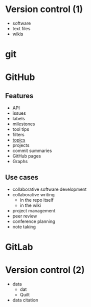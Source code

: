 # Version control (1)

- software
- text files
- wikis

# git

# GitHub

## Features

- API
- issues
- labels
- milestones
- tool tips
- filters
- [topics](https://github.com/search?q=topic%3Agit)
- projects
- commit summaries
- GitHub pages
- Graphs

## Use cases

- collaborative software development
- collaborative writing
  - in the repo itself
  - in the wiki
- project management
- peer review
- conference planning
- note taking

# GitLab

# Version control (2)

- data
  - dat
  - Quilt
- data citation
